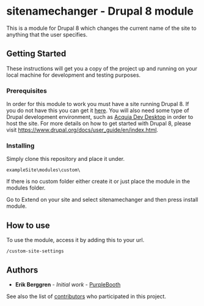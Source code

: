 # sitenamechanger - Drupal 8 module
This is a module for Drupal 8 which changes the current name of the site to anything that the user specifies.

## Getting Started

These instructions will get you a copy of the project up and running on your local machine for development and testing purposes.

### Prerequisites

In order for this module to work you must have a site running Drupal 8. If you do not have this you can get it [here](https://www.drupal.org/8). You will also need some type of Drupal development environment, such as [Acquia Dev Desktop](https://dev.acquia.com/downloads) in order to host the site. For more details on how to get started with Drupal 8, please visit https://www.drupal.org/docs/user_guide/en/index.html.



### Installing

Simply clone this repository and place it under.
```
exampleSite\modules\custom\
```
If there is no custom folder either create it or just place the module in the modules folder.

Go to Extend on your site and select sitenamechanger and then press install module.

## How to use
To use the module, access it by adding this to your url.
```
/custom-site-settings
```

## Authors

* **Erik Berggren** - *Initial work* - [PurpleBooth](https://github.com/PurpleBooth)

See also the list of [contributors](https://github.com/your/project/contributors) who participated in this project.

